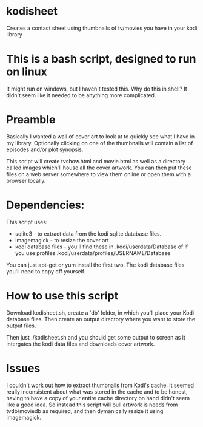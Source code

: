 # kodisheet

Creates a contact sheet using thumbnails of tv/movies you have in your kodi library

# This is a bash script, designed to run on linux

It might run on windows, but I haven't tested this. Why do this in shell? It didn't seem like it needed to be anything more complicated.

# Preamble

Basically I wanted a wall of cover art to look at to quickly see what I have in my library. Optionally clicking on one of the thumbnails will contain a list of episodes and/or plot synopsis. 

This script will create tvshow.html and movie.html as well as a directory called images which'll house all the cover artwork. You can then put these files on a web server somewhere to view them online or open them with a browser locally.

# Dependencies:

This script uses:

* sqlite3 - to extract data from the kodi sqlite database files.
* imagemagick - to resize the cover art
* kodi database files - you'll find these in .kodi/userdata/Database of if you use profiles .kodi/userdata/profiles/USERNAME/Database

You can just apt-get or yum install the first two. The kodi database files you'll need to copy off yourself.

# How to use this script

Download kodisheet.sh, create a 'db' folder, in which you'll place your Kodi database files. Then create an output directory where you want to store the output files.

Then just ./kodisheet.sh and you should get some output to screen as it intergates the kodi data files and downloads cover artwork.

# Issues

I couldn't work out how to extract thumbnails from Kodi's cache. It seemed really inconsistent about what was stored in the cache and to be honest, having to have a copy of your entire cache directory on hand didn't seem like a good idea. So instead this script will pull artwork is needs from tvdb/moviedb as required, and then dymanically resize it using imagemagick.

